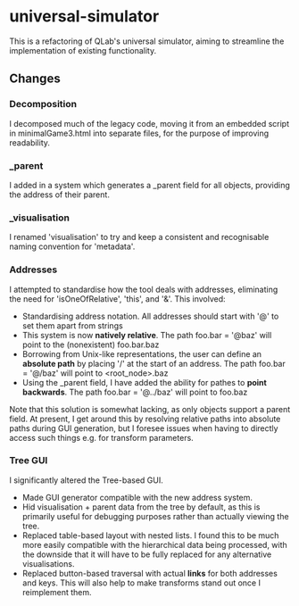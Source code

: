 # universal-simulator
This is a refactoring of QLab's universal simulator, aiming to streamline the implementation of existing functionality.

## Changes
### Decomposition
I decomposed much of the legacy code, moving it from an embedded script in minimalGame3.html into separate files, for the purpose of improving readability.

### \_parent
I added in a system which generates a \_parent field for all objects, providing the address of their parent.

### \_visualisation
I renamed 'visualisation' to try and keep a consistent and recognisable naming convention for 'metadata'.

### Addresses
I attempted to standardise how the tool deals with addresses, eliminating the need for 'isOneOfRelative', 'this', and '&'. This involved:

* Standardising address notation. All addresses should start with '@' to set them apart from strings
* This system is now **natively relative**. The path foo.bar = '@baz' will point to the (nonexistent) foo.bar.baz
* Borrowing from Unix-like representations, the user can define an **absolute path** by placing '/' at the start of an address. The path foo.bar = '@/baz' will point to <root_node>.baz 
* Using the \_parent field, I have added the ability for pathes to **point backwards**. The path foo.bar = '@../baz' will point to foo.baz

Note that this solution is somewhat lacking, as only objects support a parent field. 
At present, I get around this by resolving relative paths into absolute paths during GUI generation, but I foresee issues when having to directly access such things e.g. for transform parameters.

### Tree GUI
I significantly altered the Tree-based GUI.

* Made GUI generator compatible with the new address system.
* Hid visualisation + parent data from the tree by default, as this is primarily useful for debugging purposes rather than actually viewing the tree.
* Replaced table-based layout with nested lists. I found this to be much more easily compatible with the hierarchical data being processed, with the downside that it will have to be fully replaced for any alternative visualisations.
* Replaced button-based traversal with actual **links** for both addresses and keys. This will also help to make transforms stand out once I reimplement them.
